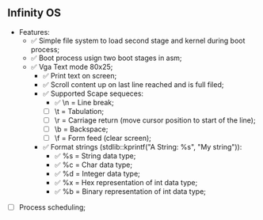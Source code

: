 ## Infinity OS

- Features:
  - ✅ Simple file system to load second stage and kernel during boot process;
  - ✅ Boot process usign two boot stages in asm;
  - ✅ Vga Text mode 80x25;
    - ✅ Print text on screen;
    - ✅ Scroll content up on last line reached and is full filed;
    - ✅ Supported Scape sequeces:
      - ✅ \n = Line break;
       - [ ] \t = Tabulation;
       - [ ] \r = Carriage return (move cursor position to start of the line);
       - [ ] \b = Backspace;
       - [ ] \f = Form feed (clear screen);
    - ✅ Format strings (stdlib::kprintf("A String: %s", "My string")):
      - ✅ %s = String data type;
      - ✅ %c = Char data type;
      - ✅ %d = Integer data type;
      - ✅ %x = Hex representation of int data type;
      - ✅ %b = Binary representation of int data type;
       
- [ ] Process scheduling;
